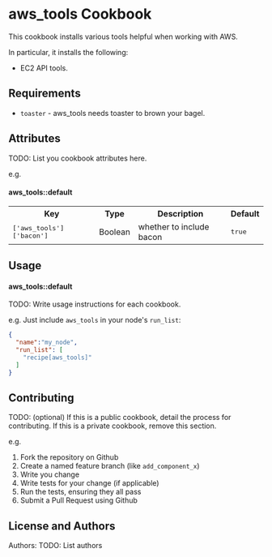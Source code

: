 aws_tools Cookbook
==================

This cookbook installs various tools helpful when working with AWS.

In particular, it installs the following:

* EC2 API tools.

Requirements
------------

- `toaster` - aws_tools needs toaster to brown your bagel.

Attributes
----------
TODO: List you cookbook attributes here.

e.g.
#### aws_tools::default
<table>
  <tr>
    <th>Key</th>
    <th>Type</th>
    <th>Description</th>
    <th>Default</th>
  </tr>
  <tr>
    <td><tt>['aws_tools']['bacon']</tt></td>
    <td>Boolean</td>
    <td>whether to include bacon</td>
    <td><tt>true</tt></td>
  </tr>
</table>

Usage
-----
#### aws_tools::default
TODO: Write usage instructions for each cookbook.

e.g.
Just include `aws_tools` in your node's `run_list`:

```json
{
  "name":"my_node",
  "run_list": [
    "recipe[aws_tools]"
  ]
}
```

Contributing
------------
TODO: (optional) If this is a public cookbook, detail the process for contributing. If this is a private cookbook, remove this section.

e.g.
1. Fork the repository on Github
2. Create a named feature branch (like `add_component_x`)
3. Write you change
4. Write tests for your change (if applicable)
5. Run the tests, ensuring they all pass
6. Submit a Pull Request using Github

License and Authors
-------------------
Authors: TODO: List authors
